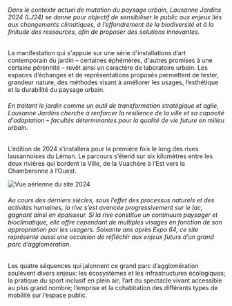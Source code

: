 <!-- vient avant la vidéo -->

###### Dans le contexte actuel de mutation du paysage urbain, Lausanne Jardins 2024 (LJ24) se donne pour objectif de sensibiliser le public aux enjeux liés aux changements climatiques, à l’effondrement de la biodiversité et à la finitude des ressources, afin de proposer des solutions innovantes. 

La manifestation qui s'appuie sur une série d'installations d’art contemporain du jardin – certaines éphémères, d'autres promises à une certaine pérennité – revêt ainsi un caractère de laboratoire urbain. Les espaces d’échanges et de représentations proposés permettent de tester, grandeur nature, des méthodes visant à améliorer les usages, l’esthétique et la durabilité du paysage urbain. 

###### En traitant le jardin comme un outil de transformation stratégique et agile, Lausanne Jardins cherche à renforcer la résilience de la ville et sa capacité d'adaptation – facultés déterminantes pour la qualité de vie future en milieu urbain.

L’édition de 2024 s’installera pour la première fois le long des rives lausannoises du Léman. Le parcours s’étend sur six kilomètres entre les deux rivières qui bordent la Ville, de la Vuachère à l’Est vers la Chamberonne à l’Ouest. 

<img id="plan" src="../images/01_basemap_ville.jpg" alt="Vue aérienne du site 2024">
<!-- ![Vue aérienne du site 2024](../images/01_basemap_ville.jpg) -->

###### Au cours des derniers siècles, sous l’effet des processus naturels et des activités humaines, la rive s’est avancée progressivement sur le lac, gagnant ainsi en épaisseur. Si la rive constitue un continuum paysager et bioclimatique, elle offre cependant de multiples visages en fonction de son appropriation par les usagers. Soixante ans après Expo 64, ce site représente aussi une occasion de réfléchir aux enjeux futurs d’un grand parc d’agglomération.

Les quatre séquences qui jalonnent ce grand parc d’agglomération soulèvent divers enjeux: les écosystèmes et les infrastructures écologiques; la pratique du sport inclusif en plein air; l’art du spectacle vivant accessible au plus grand nombre; l’emprise et la cohabitation des différents types de mobilité sur l’espace public. 